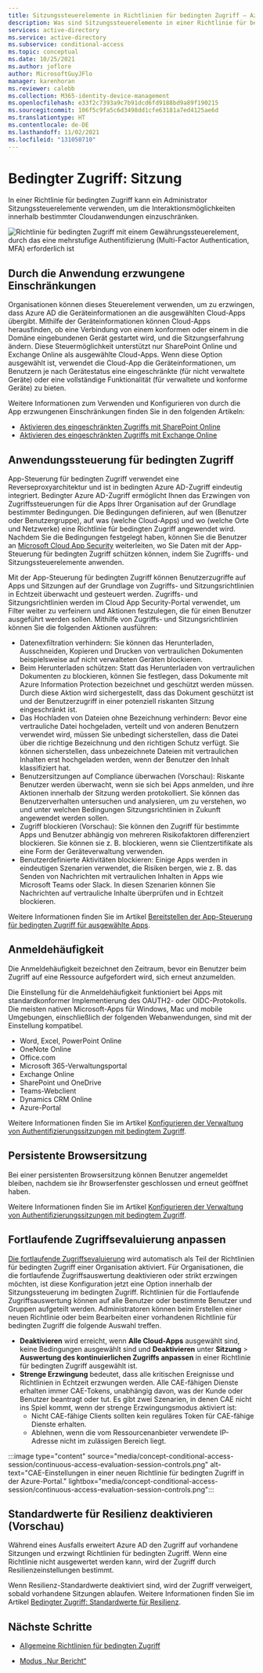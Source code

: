 ```yaml
---
title: Sitzungssteuerelemente in Richtlinien für bedingten Zugriff – Azure Active Directory
description: Was sind Sitzungssteuerelemente in einer Richtlinie für bedingten Zugriff in Azure AD?
services: active-directory
ms.service: active-directory
ms.subservice: conditional-access
ms.topic: conceptual
ms.date: 10/25/2021
ms.author: joflore
author: MicrosoftGuyJFlo
manager: karenhoran
ms.reviewer: calebb
ms.collection: M365-identity-device-management
ms.openlocfilehash: e33f2c7393a9c7b91dcd6fd9188bd9a89f190215
ms.sourcegitcommit: 106f5c9fa5c6d3498dd1cfe63181a7ed4125ae6d
ms.translationtype: HT
ms.contentlocale: de-DE
ms.lasthandoff: 11/02/2021
ms.locfileid: "131050710"
---
```

# <a name="conditional-access-session"></a>Bedingter Zugriff: Sitzung

In einer Richtlinie für bedingten Zugriff kann ein Administrator Sitzungssteuerelemente verwenden, um die Interaktionsmöglichkeiten innerhalb bestimmter Cloudanwendungen einzuschränken.

![Richtlinie für bedingten Zugriff mit einem Gewährungssteuerelement, durch das eine mehrstufige Authentifizierung (Multi-Factor Authentication, MFA) erforderlich ist](./media/concept-conditional-access-session/conditional-access-session.png)

## <a name="application-enforced-restrictions"></a>Durch die Anwendung erzwungene Einschränkungen

Organisationen können dieses Steuerelement verwenden, um zu erzwingen, dass Azure AD die Geräteinformationen an die ausgewählten Cloud-Apps übergibt. Mithilfe der Geräteinformationen können Cloud-Apps herausfinden, ob eine Verbindung von einem konformen oder einem in die Domäne eingebundenen Gerät gestartet wird, und die Sitzungserfahrung ändern. Diese Steuermöglichkeit unterstützt nur SharePoint Online und Exchange Online als ausgewählte Cloud-Apps. Wenn diese Option ausgewählt ist, verwendet die Cloud-App die Geräteinformationen, um Benutzern je nach Gerätestatus eine eingeschränkte (für nicht verwaltete Geräte) oder eine vollständige Funktionalität (für verwaltete und konforme Geräte) zu bieten.

Weitere Informationen zum Verwenden und Konfigurieren von durch die App erzwungenen Einschränkungen finden Sie in den folgenden Artikeln:

- [Aktivieren des eingeschränkten Zugriffs mit SharePoint Online](/sharepoint/control-access-from-unmanaged-devices)
- [Aktivieren des eingeschränkten Zugriffs mit Exchange Online](https://aka.ms/owalimitedaccess)

## <a name="conditional-access-application-control"></a>Anwendungssteuerung für bedingten Zugriff

App-Steuerung für bedingten Zugriff verwendet eine Reverseproxyarchitektur und ist in bedingten Azure AD-Zugriff eindeutig integriert. Bedingter Azure AD-Zugriff ermöglicht Ihnen das Erzwingen von Zugriffssteuerungen für die Apps Ihrer Organisation auf der Grundlage bestimmter Bedingungen. Die Bedingungen definieren, auf wen (Benutzer oder Benutzergruppe), auf was (welche Cloud-Apps) und wo (welche Orte und Netzwerke) eine Richtlinie für bedingten Zugriff angewendet wird. Nachdem Sie die Bedingungen festgelegt haben, können Sie die Benutzer an [Microsoft Cloud App Security](/cloud-app-security/what-is-cloud-app-security) weiterleiten, wo Sie Daten mit der App-Steuerung für bedingten Zugriff schützen können, indem Sie Zugriffs- und Sitzungssteuerelemente anwenden.

Mit der App-Steuerung für bedingten Zugriff können Benutzerzugriffe auf Apps und Sitzungen auf der Grundlage von Zugriffs- und Sitzungsrichtlinien in Echtzeit überwacht und gesteuert werden. Zugriffs- und Sitzungsrichtlinien werden im Cloud App Security-Portal verwendet, um Filter weiter zu verfeinern und Aktionen festzulegen, die für einen Benutzer ausgeführt werden sollen. Mithilfe von Zugriffs- und Sitzungsrichtlinien können Sie die folgenden Aktionen ausführen:

- Datenexfiltration verhindern: Sie können das Herunterladen, Ausschneiden, Kopieren und Drucken von vertraulichen Dokumenten beispielsweise auf nicht verwalteten Geräten blockieren.
- Beim Herunterladen schützen: Statt das Herunterladen von vertraulichen Dokumenten zu blockieren, können Sie festlegen, dass Dokumente mit Azure Information Protection bezeichnet und geschützt werden müssen. Durch diese Aktion wird sichergestellt, dass das Dokument geschützt ist und der Benutzerzugriff in einer potenziell riskanten Sitzung eingeschränkt ist.
- Das Hochladen von Dateien ohne Bezeichnung verhindern: Bevor eine vertrauliche Datei hochgeladen, verteilt und von anderen Benutzern verwendet wird, müssen Sie unbedingt sicherstellen, dass die Datei über die richtige Bezeichnung und den richtigen Schutz verfügt. Sie können sicherstellen, dass unbezeichnete Dateien mit vertraulichen Inhalten erst hochgeladen werden, wenn der Benutzer den Inhalt klassifiziert hat.
- Benutzersitzungen auf Compliance überwachen (Vorschau): Riskante Benutzer werden überwacht, wenn sie sich bei Apps anmelden, und ihre Aktionen innerhalb der Sitzung werden protokolliert. Sie können das Benutzerverhalten untersuchen und analysieren, um zu verstehen, wo und unter welchen Bedingungen Sitzungsrichtlinien in Zukunft angewendet werden sollen.
- Zugriff blockieren (Vorschau): Sie können den Zugriff für bestimmte Apps und Benutzer abhängig von mehreren Risikofaktoren differenziert blockieren. Sie können sie z. B. blockieren, wenn sie Clientzertifikate als eine Form der Geräteverwaltung verwenden.
- Benutzerdefinierte Aktivitäten blockieren: Einige Apps werden in eindeutigen Szenarien verwendet, die Risiken bergen, wie z. B. das Senden von Nachrichten mit vertraulichen Inhalten in Apps wie Microsoft Teams oder Slack. In diesen Szenarien können Sie Nachrichten auf vertrauliche Inhalte überprüfen und in Echtzeit blockieren.

Weitere Informationen finden Sie im Artikel [Bereitstellen der App-Steuerung für bedingten Zugriff für ausgewählte Apps](/cloud-app-security/proxy-deployment-aad).

## <a name="sign-in-frequency"></a>Anmeldehäufigkeit

Die Anmeldehäufigkeit bezeichnet den Zeitraum, bevor ein Benutzer beim Zugriff auf eine Ressource aufgefordert wird, sich erneut anzumelden.

Die Einstellung für die Anmeldehäufigkeit funktioniert bei Apps mit standardkonformer Implementierung des OAUTH2- oder OIDC-Protokolls. Die meisten nativen Microsoft-Apps für Windows, Mac und mobile Umgebungen, einschließlich der folgenden Webanwendungen, sind mit der Einstellung kompatibel.

- Word, Excel, PowerPoint Online
- OneNote Online
- Office.com
- Microsoft 365-Verwaltungsportal
- Exchange Online
- SharePoint und OneDrive
- Teams-Webclient
- Dynamics CRM Online
- Azure-Portal

Weitere Informationen finden Sie im Artikel [Konfigurieren der Verwaltung von Authentifizierungssitzungen mit bedingtem Zugriff](howto-conditional-access-session-lifetime.md#user-sign-in-frequency).

## <a name="persistent-browser-session"></a>Persistente Browsersitzung

Bei einer persistenten Browsersitzung können Benutzer angemeldet bleiben, nachdem sie ihr Browserfenster geschlossen und erneut geöffnet haben.

Weitere Informationen finden Sie im Artikel [Konfigurieren der Verwaltung von Authentifizierungssitzungen mit bedingtem Zugriff](howto-conditional-access-session-lifetime.md#persistence-of-browsing-sessions).

## <a name="customize-continuous-access-evaluation"></a>Fortlaufende Zugriffsevaluierung anpassen

[Die fortlaufende Zugriffsevaluierung](concept-continuous-access-evaluation.md) wird automatisch als Teil der Richtlinien für bedingten Zugriff einer Organisation aktiviert. Für Organisationen, die die fortlaufende Zugriffsauswertung deaktivieren oder strikt erzwingen möchten, ist diese Konfiguration jetzt eine Option innerhalb der Sitzungssteuerung im bedingten Zugriff. Richtlinien für die Fortlaufende Zugriffsauswertung können auf alle Benutzer oder bestimmte Benutzer und Gruppen aufgeteilt werden. Administratoren können beim Erstellen einer neuen Richtlinie oder beim Bearbeiten einer vorhandenen Richtlinie für bedingten Zugriff die folgende Auswahl treffen.

- **Deaktivieren** wird erreicht, wenn **Alle Cloud-Apps** ausgewählt sind, keine Bedingungen ausgewählt sind und **Deaktivieren** unter **Sitzung** > **Auswertung des kontinuierlichen Zugriffs anpassen** in einer Richtlinie für bedingten Zugriff ausgewählt ist.
- **Strenge Erzwingung** bedeutet, dass alle kritischen Ereignisse und Richtlinien in Echtzeit erzwungen werden. Alle CAE-fähigen Dienste erhalten immer CAE-Tokens, unabhängig davon, was der Kunde oder Benutzer beantragt oder tut. Es gibt zwei Szenarien, in denen CAE nicht ins Spiel kommt, wenn der strenge Erzwingungsmodus aktiviert ist:
   - Nicht CAE-fähige Clients sollten kein reguläres Token für CAE-fähige Dienste erhalten.
   - Ablehnen, wenn die vom Ressourcenanbieter verwendete IP-Adresse nicht im zulässigen Bereich liegt.

:::image type="content" source="media/concept-conditional-access-session/continuous-access-evaluation-session-controls.png" alt-text="CAE-Einstellungen in einer neuen Richtlinie für bedingten Zugriff in der Azure-Portal." lightbox="media/concept-conditional-access-session/continuous-access-evaluation-session-controls.png":::

## <a name="disable-resilience-defaults-preview"></a>Standardwerte für Resilienz deaktivieren (Vorschau)

Während eines Ausfalls erweitert Azure AD den Zugriff auf vorhandene Sitzungen und erzwingt Richtlinien für bedingten Zugriff. Wenn eine Richtlinie nicht ausgewertet werden kann, wird der Zugriff durch Resilienzeinstellungen bestimmt. 

Wenn Resilienz-Standardwerte deaktiviert sind, wird der Zugriff verweigert, sobald vorhandene Sitzungen ablaufen. Weitere Informationen finden Sie im Artikel [Bedingter Zugriff: Standardwerte für Resilienz](resilience-defaults.md).

## <a name="next-steps"></a>Nächste Schritte

- [Allgemeine Richtlinien für bedingten Zugriff](concept-conditional-access-policy-common.md)

- [Modus „Nur Bericht“](concept-conditional-access-report-only.md)
